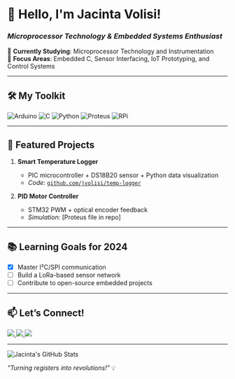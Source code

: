 # 👋 Hello, I'm Jacinta Volisi!  
### *Microprocessor Technology & Embedded Systems Enthusiast*  

🔬 **Currently Studying**: Microprocessor Technology and Instrumentation  
🎯 **Focus Areas**: Embedded C, Sensor Interfacing, IoT Prototyping, and Control Systems  

---

## 🛠 **My Toolkit**  
<p align="left">  
  <img src="https://img.shields.io/badge/Arduino-00979D?logo=arduino&logoColor=white" alt="Arduino">  
  <img src="https://img.shields.io/badge/C-00599C?logo=c&logoColor=white" alt="C">  
  <img src="https://img.shields.io/badge/Python-3776AB?logo=python&logoColor=white" alt="Python">  
  <img src="https://img.shields.io/badge/Proteus-1E90FF?logo=proteus&logoColor=white" alt="Proteus">  
  <img src="https://img.shields.io/badge/Raspberry%20Pi-A22846?logo=raspberry-pi&logoColor=white" alt="RPi">  
</p>  

---

## 🌟 **Featured Projects**  
1. **Smart Temperature Logger**  
   - PIC microcontroller + DS18B20 sensor + Python data visualization  
   - *Code:* [`github.com/jvolisi/temp-logger`](https://github.com/jvolisi/temp-logger)  

2. **PID Motor Controller**  
   - STM32 PWM + optical encoder feedback  
   - *Simulation:* [Proteus file in repo]  

---

## 📚 **Learning Goals for 2024**  
- [x] Master I²C/SPI communication  
- [ ] Build a LoRa-based sensor network  
- [ ] Contribute to open-source embedded projects  

---

## 📫 **Let’s Connect!**  
<p align="left">  
  <a href="mailto:your-email@example.com">  
    <img src="https://img.shields.io/badge/Email-D14836?logo=gmail&logoColor=white">  
  </a>  
  <a href="https://linkedin.com/in/your-profile">  
    <img src="https://img.shields.io/badge/LinkedIn-0077B5?logo=linkedin&logoColor=white">  
  </a>  
  <a href="https://twitter.com/your-handle">  
    <img src="https://img.shields.io/badge/Twitter-1DA1F2?logo=twitter&logoColor=white">  
  </a>  
</p>  

---

![Jacinta's GitHub Stats](https://github-readme-stats.vercel.app/api?username=jvolisi&show_icons=true&theme=radical)  

*"Turning registers into revolutions!"* 💡  
